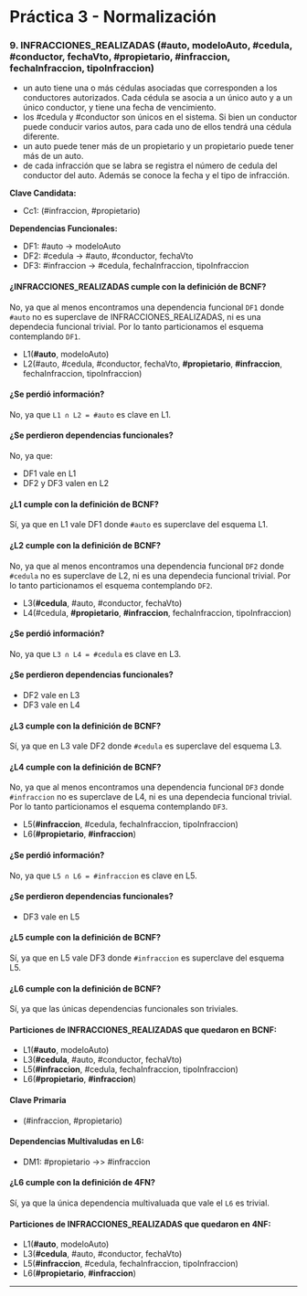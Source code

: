 # Práctica 3 - Normalización

### 9. INFRACCIONES_REALIZADAS (#auto, modeloAuto, #cedula, #conductor, fechaVto, #propietario, #infraccion, fechaInfraccion, tipoInfraccion)

* un auto tiene una o más cédulas asociadas que corresponden a los conductores autorizados. Cada cédula se asocia a un único auto y a un único conductor, y tiene una fecha de vencimiento.
* los #cedula y #conductor son únicos en el sistema. Si bien un conductor puede conducir varios autos, para cada uno de ellos tendrá una cédula diferente.
* un auto puede tener más de un propietario y un propietario puede tener más de un auto.
* de cada infracción que se labra se registra el número de cedula del conductor del auto. Además se conoce la fecha y el tipo de infracción.

**Clave Candidata:**
* Cc1: (#infraccion, #propietario)

**Dependencias Funcionales:**

* DF1: #auto -> modeloAuto
* DF2: #cedula -> #auto, #conductor, fechaVto
* DF3: #infraccion -> #cedula, fechaInfraccion, tipoInfraccion


#### ¿INFRACCIONES_REALIZADAS cumple con la definición de BCNF?

No, ya que al menos encontramos una dependencia funcional `DF1` donde `#auto` no es superclave de INFRACCIONES_REALIZADAS, ni es una dependecia funcional trivial. Por lo tanto particionamos el esquema contemplando `DF1`.

* L1(**#auto**, modeloAuto)
* L2(#auto, #cedula, #conductor, fechaVto, **#propietario**, **#infraccion**, fechaInfraccion, tipoInfraccion)

#### ¿Se perdió información?

No, ya que `L1 ∩ L2 = #auto` es clave en L1.

#### ¿Se perdieron dependencias funcionales?

No, ya que:

* DF1 vale en L1
* DF2 y DF3 valen en L2

#### ¿L1 cumple con la definición de BCNF?

Sí, ya que en L1 vale DF1 donde `#auto` es superclave del esquema L1.

#### ¿L2 cumple con la definición de BCNF?

No, ya que al menos encontramos una dependencia funcional `DF2` donde `#cedula` no es superclave de L2, ni es una dependecia funcional trivial. Por lo tanto particionamos el esquema contemplando `DF2`.

* L3(**#cedula**, #auto, #conductor, fechaVto)
* L4(#cedula, **#propietario**, **#infraccion**, fechaInfraccion, tipoInfraccion)

#### ¿Se perdió información?

No, ya que `L3 ∩ L4 = #cedula` es clave en L3.

#### ¿Se perdieron dependencias funcionales?

* DF2 vale en L3
* DF3 vale en L4

#### ¿L3 cumple con la definición de BCNF?

Sí, ya que en L3 vale DF2 donde `#cedula` es superclave del esquema L3.

#### ¿L4 cumple con la definición de BCNF?

No, ya que al menos encontramos una dependencia funcional `DF3` donde `#infraccion` no es superclave de L4, ni es una dependecia funcional trivial. Por lo tanto particionamos el esquema contemplando `DF3`.

* L5(**#infraccion**, #cedula, fechaInfraccion, tipoInfraccion)
* L6(**#propietario**, **#infraccion**)

#### ¿Se perdió información?

No, ya que `L5 ∩ L6 = #infraccion` es clave en L5.

#### ¿Se perdieron dependencias funcionales?

* DF3 vale en L5

#### ¿L5 cumple con la definición de BCNF?

Sí, ya que en L5 vale DF3 donde `#infraccion` es superclave del esquema L5.

#### ¿L6 cumple con la definición de BCNF?

Sí, ya que las únicas dependencias funcionales son triviales.

#### Particiones de INFRACCIONES_REALIZADAS que quedaron en BCNF:

* L1(**#auto**, modeloAuto)
* L3(**#cedula**, #auto, #conductor, fechaVto)
* L5(**#infraccion**, #cedula, fechaInfraccion, tipoInfraccion)
* L6(**#propietario**, **#infraccion**)

#### Clave Primaria

* (#infraccion, #propietario)

#### Dependencias Multivaludas en L6:

* DM1: #propietario ->> #infraccion

#### ¿L6 cumple con la definición de 4FN?

Sí, ya que la única dependencia multivaluada que vale el `L6` es trivial.

#### Particiones de INFRACCIONES_REALIZADAS que quedaron en 4NF:

* L1(**#auto**, modeloAuto)
* L3(**#cedula**, #auto, #conductor, fechaVto)
* L5(**#infraccion**, #cedula, fechaInfraccion, tipoInfraccion)
* L6(**#propietario**, **#infraccion**)

---
